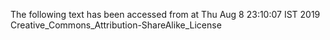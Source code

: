 The following text has been accessed from at Thu Aug 8 23:10:07 IST 2019
Creative_Commons_Attribution-ShareAlike_License
